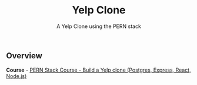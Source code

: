 <h1 align="center">Yelp Clone</h1>

<p align="center">A Yelp Clone using the PERN stack</p>
<br>

<h2>Overview</h2>
<strong>Course</strong> - <a href="https://www.youtube.com/watch?v=J01rYl9T3BU">PERN Stack Course - Build a Yelp clone (Postgres, Express, React, Node.js)</a>
